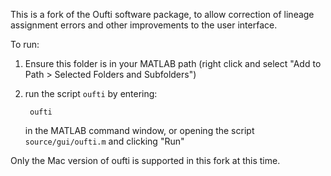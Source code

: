 This is a fork of the Oufti software package, to allow correction of lineage assignment errors and other improvements to the user interface.

To run:

1. Ensure this folder is in your MATLAB path (right click and select "Add to Path > Selected Folders and Subfolders")
2. run the script `oufti` by entering:

        oufti

    in the MATLAB command window, or opening the script `source/gui/oufti.m` and clicking "Run"

Only the Mac version of oufti is supported in this fork at this time. 